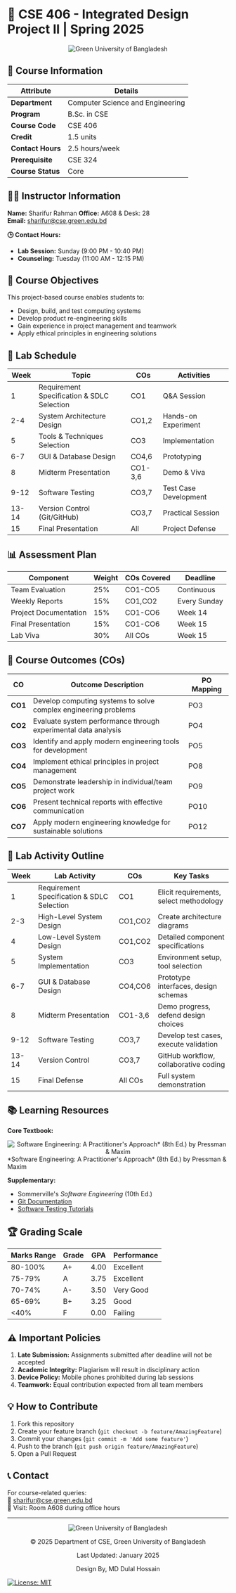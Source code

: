 # 🚀 CSE 406 - Integrated Design Project II | Spring 2025
<div align="center">
  <img src="https://upload.wikimedia.org/wikipedia/commons/thumb/e/ed/Green_University_of_Bangladesh_logo.svg/250px-Green_University_of_Bangladesh_logo.svg.png" alt="Green University of Bangladesh">
</div>

## 📌 Course Information
| Attribute          | Details                                  |
|--------------------|------------------------------------------|
| **Department**     | Computer Science and Engineering         |
| **Program**        | B.Sc. in CSE                             |
| **Course Code**    | CSE 406                                  |
| **Credit**         | 1.5 units                                |
| **Contact Hours**  | 2.5 hours/week                           |
| **Prerequisite**   | CSE 324                                  |
| **Course Status**  | Core                                     |

## 👨‍💻 Instructor Information
**Name:** Sharifur Rahman 
**Office:** A608 & Desk: 28  
**Email:** sharifur@cse.green.edu.bd  

**🕒 Contact Hours:**
- **Lab Session:** Sunday (9:00 PM - 10:40 PM)
- **Counseling:** Tuesday (11:00 AM - 12:15 PM)

## 🎯 Course Objectives
This project-based course enables students to:
- Design, build, and test computing systems
- Develop product re-engineering skills
- Gain experience in project management and teamwork
- Apply ethical principles in engineering solutions



## 📅 Lab Schedule
| Week | Topic                                      | COs  | Activities          |
|------|--------------------------------------------|------|---------------------|
| 1    | Requirement Specification & SDLC Selection | CO1  | Q&A Session         |
| 2-4  | System Architecture Design                | CO1,2| Hands-on Experiment |
| 5    | Tools & Techniques Selection              | CO3  | Implementation      |
| 6-7  | GUI & Database Design                     | CO4,6| Prototyping         |
| 8    | Midterm Presentation                      | CO1-3,6| Demo & Viva      |
| 9-12 | Software Testing                          | CO3,7| Test Case Development|
| 13-14| Version Control (Git/GitHub)              | CO3,7| Practical Session   |
| 15   | Final Presentation                        | All  | Project Defense     |

## 📊 Assessment Plan
| Component                  | Weight | COs Covered | Deadline        |
|----------------------------|--------|-------------|-----------------|
| Team Evaluation            | 25%    | CO1-CO5     | Continuous      |
| Weekly Reports             | 15%    | CO1,CO2     | Every Sunday    |
| Project Documentation      | 15%    | CO1-CO6     | Week 14         |
| Final Presentation         | 15%    | CO1-CO6     | Week 15         |
| Lab Viva                   | 30%    | All COs     | Week 15         |



## 🎯 Course Outcomes (COs)

| CO | Outcome Description | PO Mapping |
|----|---------------------|------------|
| **CO1** | Develop computing systems to solve complex engineering problems | PO3 |
| **CO2** | Evaluate system performance through experimental data analysis | PO4 |
| **CO3** | Identify and apply modern engineering tools for development | PO5 |
| **CO4** | Implement ethical principles in project management | PO8 |
| **CO5** | Demonstrate leadership in individual/team project work | PO9 |
| **CO6** | Present technical reports with effective communication | PO10 |
| **CO7** | Apply modern engineering knowledge for sustainable solutions | PO12 |

## 🔬 Lab Activity Outline

| Week | Lab Activity | COs | Key Tasks |
|------|--------------|-----|-----------|
| 1 | Requirement Specification & SDLC Selection | CO1 | Elicit requirements, select methodology |
| 2-3 | High-Level System Design | CO1,CO2 | Create architecture diagrams |
| 4 | Low-Level System Design | CO1,CO2 | Detailed component specifications |
| 5 | System Implementation | CO3 | Environment setup, tool selection |
| 6-7 | GUI & Database Design | CO4,CO6 | Prototype interfaces, design schemas |
| 8 | Midterm Presentation | CO1-3,6 | Demo progress, defend design choices |
| 9-12 | Software Testing | CO3,7 | Develop test cases, execute validation |
| 13-14 | Version Control | CO3,7 | GitHub workflow, collaborative coding |
| 15 | Final Defense | All COs | Full system demonstration |



## 📚 Learning Resources  
**Core Textbook:**  
<div align="center">
  <img src="https://m.media-amazon.com/images/I/51D6AC9S-AL._SY342_.jpg" alt="Software Engineering: A Practitioner's Approach* (8th Ed.) by Pressman & Maxim">
</div>
*Software Engineering: A Practitioner's Approach* (8th Ed.) by Pressman & Maxim

**Supplementary:**  
- Sommerville's *Software Engineering* (10th Ed.)
- [Git Documentation](https://git-scm.com/doc)
- [Software Testing Tutorials](https://www.guru99.com/software-testing.html)

## 🏆 Grading Scale
| Marks Range | Grade | GPA  | Performance |
|-------------|-------|------|-------------|
| 80-100%     | A+    | 4.00 | Excellent   |
| 75-79%      | A     | 3.75 | Excellent   |
| 70-74%      | A-    | 3.50 | Very Good   |
| 65-69%      | B+    | 3.25 | Good        |
| <40%        | F     | 0.00 | Failing     |

## ⚠️ Important Policies
1. **Late Submission:** Assignments submitted after deadline will not be accepted
2. **Academic Integrity:** Plagiarism will result in disciplinary action
3. **Device Policy:** Mobile phones prohibited during lab sessions
4. **Teamwork:** Equal contribution expected from all team members

## 💡 How to Contribute
1. Fork this repository
2. Create your feature branch (`git checkout -b feature/AmazingFeature`)
3. Commit your changes (`git commit -m 'Add some feature'`)
4. Push to the branch (`git push origin feature/AmazingFeature`)
5. Open a Pull Request

## 📞 Contact
For course-related queries:  
📧 sharifur@cse.green.edu.bd  
🏢 Visit: Room A608 during office hours

---

<div align="center">
  <img src="https://upload.wikimedia.org/wikipedia/commons/thumb/e/ed/Green_University_of_Bangladesh_logo.svg/250px-Green_University_of_Bangladesh_logo.svg.png" alt="Green University of Bangladesh">
  <p>© 2025 Department of CSE, Green University of Bangladesh</p>
  <p>Last Updated: January 2025</p>
  <p>Design By, MD Dulal Hossain</p>
</div>



[![License: MIT](https://img.shields.io/badge/License-MIT-yellow.svg)](https://opensource.org/licenses/MIT)
